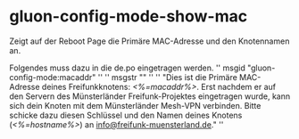 gluon-config-mode-show-mac
============

Zeigt auf der Reboot Page die Primäre MAC-Adresse und den Knotennamen an. 

Folgendes muss dazu in die de.po eingetragen werden.
'' msgid "gluon-config-mode:macaddr" ''
'' msgstr "" ''
'' "Dies ist die Primäre MAC-Adresse deines Freifunkknotens: <em><%=macaddr%></em>. Erst nachdem er auf den Servern des Münsterländer Freifunk-Projektes eingetragen wurde, kann sich dein Knoten mit dem Münsterländer Mesh-VPN verbinden. Bitte schicke dazu diesen Schlüssel und den Namen deines Knotens (<em><%=hostname%></em>) an <a href='mailto:info@freifunk-muenster.de?subject=Neuer%20Freifunkknoten&body=%23%20<%=hostname%>%0amacaddr%20%22<%=macaddr%>%22%3b'>info@freifunk-muensterland.de</a>." ''